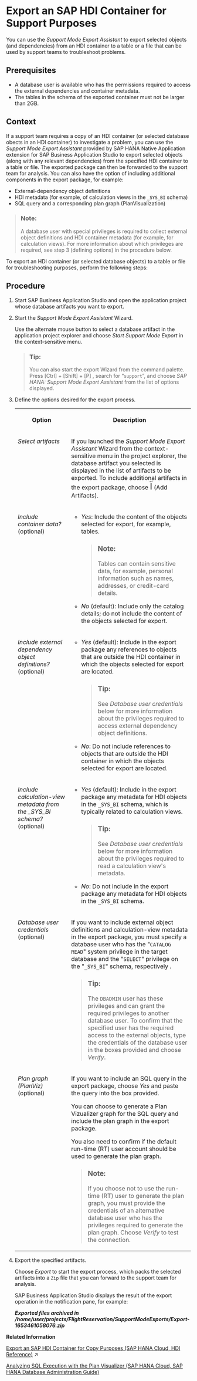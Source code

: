 <!-- loio0e4c3403b64d40f093a8a2cb78f9944b -->

<link rel="stylesheet" type="text/css" href="../css/sap-icons.css"/>

# Export an SAP HDI Container for Support Purposes

You can use the *Support Mode Export Assistant* to export selected objects \(and dependencies\) from an HDI container to a table or a file that can be used by support teams to troubleshoot problems.



<a name="loio0e4c3403b64d40f093a8a2cb78f9944b__prereq_ux4_zbq_sqb"/>

## Prerequisites

-   A database user is available who has the permissions required to access the external dependencies and container metadata.
-   The tables in the schema of the exported container must not be larger than 2GB.



## Context

If a support team requires a copy of an HDI container \(or selected database obects in an HDI container\) to investigate a problem, you can use the *Support Mode Export Assistant* provided by SAP HANA Native Application extension for SAP Business Application Studio to export selected objects \(along with any relevant dependencies\) from the specified HDI container to a table or file. The exported package can then be forwarded to the support team for analysis. You can also have the option of including additional components in the export package, for example:

-   External-dependency object definitions
-   HDI metadata \(for example, of calculation views in the `_SYS_BI` schema\)
-   SQL query and a corresponding plan graph \(PlanVisualization\)

> ### Note:  
> A database user with special privileges is required to collect external object definitions and HDI container metadata \(for example, for calculation views\). For more information about which privileges are required, see step 3 \(defining options\) in the procedure below.

To export an HDI container \(or selected database objects\) to a table or file for troubleshooting purposes, perform the following steps:



## Procedure

1.  Start SAP Business Application Studio and open the application project whose database artifacts you want to export.

2.  Start the *Support Mode Export Assistant* Wizard.

    Use the alternate mouse button to select a database artifact in the application project explorer and choose *Start Support Mode Export* in the context-sensitive menu.

    > ### Tip:  
    > You can also start the export Wizard from the command palette. Press [Ctrl\] + [Shift\] + [P\] , search for “`support`”, and choose *SAP HANA: Support Mode Export Assistant* from the list of options displayed.

3.  Define the options desired for the export process.


    <table>
    <tr>
    <th valign="top">

    Option
    
    </th>
    <th valign="top">

    Description
    
    </th>
    </tr>
    <tr>
    <td valign="top">
    
    *Select artifacts* 
    
    </td>
    <td valign="top">
    
    If you launched the *Support Mode Export Assistant* Wizard from the context-sensitive menu in the project explorer, the database artifact you selected is displayed in the list of artifacts to be exported. To include additional artifacts in the export package, choose <span style="font-size:24px;line-height: 28px;"><span class="SAP-icons-V5"></span></span> \(Add Artifacts\).
    
    </td>
    </tr>
    <tr>
    <td valign="top">
    
    *Include container data?* \(optional\)
    
    </td>
    <td valign="top">
    
    -   *Yes*: Include the content of the objects selected for export, for example, tables.

        > ### Note:  
        > Tables can contain sensitive data, for example, personal information such as names, addresses, or credit-card details.

    -   *No* \(default\): Include only the catalog details; do not include the content of the objects selected for export.


    
    </td>
    </tr>
    <tr>
    <td valign="top">
    
    *Include external dependency object definitions?* \(optional\)
    
    </td>
    <td valign="top">
    
    -   *Yes* \(default\): Include in the export package any references to objects that are outside the HDI container in which the objects selected for export are located.

        > ### Tip:  
        > See *Database user credentials* below for more information about the privileges required to access external dependency object definitions.

    -   *No*: Do not include references to objects that are outside the HDI container in which the objects selected for export are located.


    
    </td>
    </tr>
    <tr>
    <td valign="top">
    
    *Include calculation-view metadata from the \_SYS\_BI schema?* \(optional\)
    
    </td>
    <td valign="top">
    
    -   *Yes* \(default\): Include in the export package any metadata for HDI objects in the `_SYS_BI` schema, which is typically related to calculation views.

        > ### Tip:  
        > See *Database user credentials* below for more information about the privileges required to read a calculation view's metadata.

    -   *No*: Do not include in the export package any metadata for HDI objects in the `_SYS_BI` schema.


    
    </td>
    </tr>
    <tr>
    <td valign="top">
    
    *Database user credentials* \(optional\)
    
    </td>
    <td valign="top">
    
    If you want to include external object definitions and calculation-view metadata in the export package, you must specify a database user who has the "`CATALOG READ`" system privilege in the target database and the "`SELECT`" privilege on the "`_SYS_BI`" schema, respectively .

    > ### Tip:  
    > The `DBADMIN` user has these privileges and can grant the required privileges to another database user. To confirm that the specified user has the required access to the external objects, type the credentials of the database user in the boxes provided and choose *Verify*.


    
    </td>
    </tr>
    <tr>
    <td valign="top">
    
    *Plan graph \(PlanViz\)* \(optional\)
    
    </td>
    <td valign="top">
    
    If you want to include an SQL query in the export package, choose *Yes* and paste the query into the box provided.

    You can choose to generate a Plan Vizualizer graph for the SQL query and include the plan graph in the export package.

    You also need to confirm if the default run-time \(RT\) user account should be used to generate the plan graph.

    > ### Note:  
    > If you choose not to use the run-time \(RT\) user to generate the plan graph, you must provide the credentials of an alternative database user who has the privileges required to generate the plan graph. Choose *Verify* to test the connection.


    
    </td>
    </tr>
    </table>
    
4.  Export the specified artifacts.

    Choose *Export* to start the export process, which packs the selected artifacts into a `Zip` file that you can forward to the support team for analysis.

    SAP Business Application Studio displays the result of the export operation in the notification pane, for example:

    ***Exported files archived in /home/user/projects/FlightReservation/SupportModeExports/Export-1653461058076.zip***


**Related Information**  


[Export an SAP HDI Container for Copy Purposes (SAP HANA Cloud, HDI Reference)](https://help.sap.com/viewer/c2cc2e43458d4abda6788049c58143dc/2024_1_QRC/en-US/c25ee286cee5496cb96fdf5875f444a2.html "An HDI container administrator can export an HDI container to a table, which can then be used to import the container into a database.") :arrow_upper_right:

[Analyzing SQL Execution with the Plan Visualizer \(SAP HANA Cloud, SAP HANA Database Administration Guide\)](https://help.sap.com/docs/HANA_CLOUD_DATABASE/f9c5015e72e04fffa14d7d4f7267d897/f0c2cd381a39460aab7c20d9bb11f74d.html)

